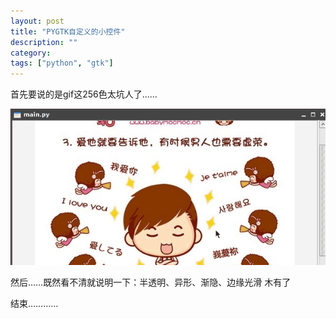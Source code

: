 ```yaml
---
layout: post
title: "PYGTK自定义的小控件"
description: ""
category:
tags: ["python", "gtk"]
---
```


首先要说的是gif这256色太坑人了……

<img src="/images/2010-08-16-pygtk-custom.gif" />

然后……既然看不清就说明一下：半透明、异形、渐隐、边缘光滑 木有了

结束…………
